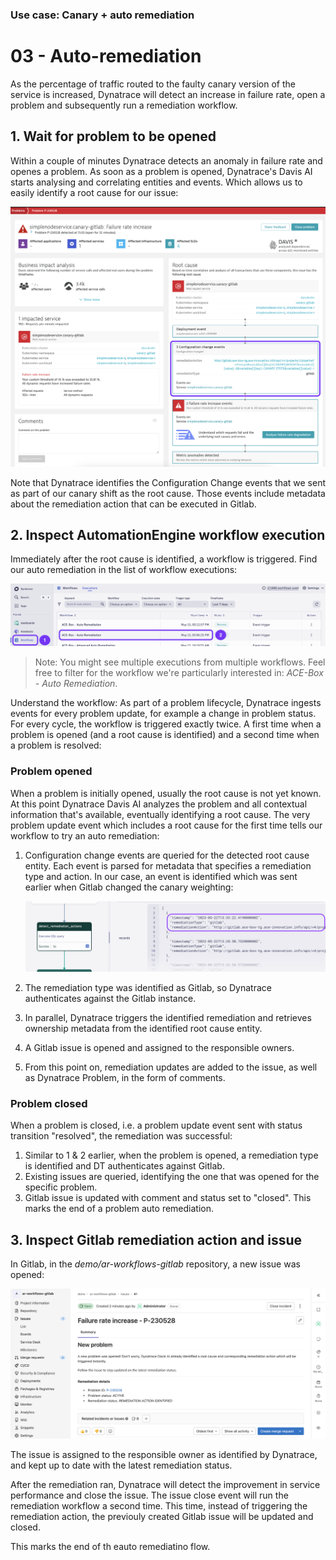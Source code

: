 ### Use case: Canary + auto remediation

# 03 - Auto-remediation

As the percentage of traffic routed to the faulty canary version of the service is increased, Dynatrace will detect an increase in failure rate, open a problem and subsequently run a remediation workflow.

## 1. Wait for problem to be opened

Within a couple of minutes Dynatrace detects an anomaly in failure rate and openes a problem. As soon as a problem is opened, Dynatrace's Davis AI starts analysing and correlating entities and events. Which allows us to easily identify a root cause for our issue:

![dynatrace_problem_rootcause](assets/dynatrace_problem_root_cause.png)

Note that Dynatrace identifies the Configuration Change events that we sent as part of our canary shift as the root cause. Those events include metadata about the remediation action that can be executed in Gitlab.

## 2. Inspect AutomationEngine workflow execution

Immediately after the root cause is identified, a workflow is triggered. Find our auto remediation in the list of workflow executions: 

![workflow_executions](assets/workflow_executions.png)

>Note: You might see multiple executions from multiple workflows. Feel free to filter for the workflow we're particularly interested in: _ACE-Box - Auto Remediation_.

Understand the workflow: As part of a problem lifecycle, Dynatrace ingests events for every problem update, for example a change in problem status. For every cycle, the workflow is triggered exactly twice. A first time when a problem is opened (and a root cause is identified) and a second time when a problem is resolved:

### Problem opened
    
When a problem is initially opened, usually the root cause is not yet known. At this point Dynatrace Davis AI analyzes the problem and all contextual information that's available, eventually identifying a root cause. The very problem update event which includes a root cause for the first time tells our workflow to try an auto remediation:

1) Configuration change events are queried for the detected root cause entity. Each event is parsed for metadata that specifies a remediation type and action. In our case, an event is identified which was sent earlier when Gitlab changed the canary weighting:

    ![remediation_action](assets/remediation_action.png)

2) The remediation type was identified as Gitlab, so Dynatrace authenticates against the Gitlab instance.
3) In parallel, Dynatrace triggers the identified remediation and retrieves ownership metadata from the identified root cause entity.
4) A Gitlab issue is opened and assigned to the responsible owners.
5) From this point on, remediation updates are added to the issue, as well as Dynatrace Problem, in the form of comments.

### Problem closed

When a problem is closed, i.e. a problem update event sent with status transition "resolved", the remediation was successful:

1) Similar to 1 & 2 earlier, when the problem is opened, a remediation type is identified and DT authenticates against Gitlab.
2) Existing issues are queried, identifying the one that was opened for the specific problem.
3) Gitlab issue is updated with comment and status set to "closed". This marks the end of a problem auto remediation.

## 3. Inspect Gitlab remediation action and issue

In Gitlab, in the *demo/ar-workflows-gitlab* repository, a new issue was opened:

![gitlab_issue_opened](assets/gitlab_issue_opened.png)

The issue is assigned to the responsible owner as identified by Dynatrace, and kept up to date with the latest remediation status.

After the remediation ran, Dynatrace will detect the improvement in service performance and close the issue. The issue close event will  run the remediation workflow a second time. This time, instead of triggering the remediation action, the previouly created Gitlab issue will be updated and closed.

This marks the end of th eauto remediatino flow.
